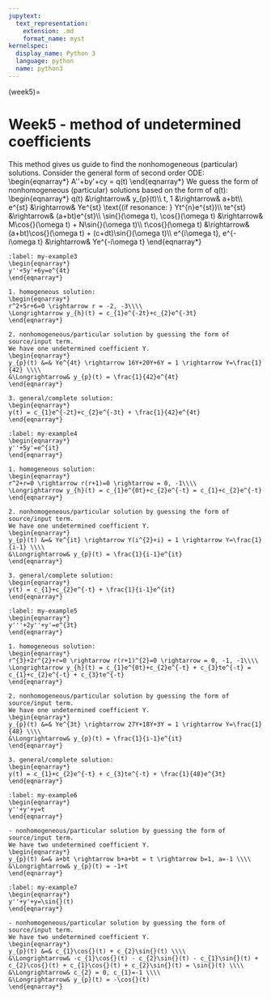 ```yaml
---
jupytext:
  text_representation:
    extension: .md
    format_name: myst
kernelspec:
  display_name: Python 3
  language: python
  name: python3
---
```


(week5)=

# Week5 - method of undetermined coefficients
This method gives us guide to find the nonhomogeneous (particular) solutions.
Consider the general form of second order ODE:
\begin{eqnarray*}
A''+by'+cy = q(t)
\end{eqnarray*}
We guess the form of nonhomogeneous (particular) solutions based on the form of q(t):
\begin{eqnarray*}
q(t) &\rightarrow& y_{p}(t)\\\\
t, 1 &\rightarrow& a+bt\\\\
e^{st} &\rightarrow& Ye^{st} \text{(if resonance: } Yt^{n}e^{st})\\\\
te^{st} &\rightarrow& (a+bt)e^{st}\\\\
\sin{}(\omega t), \cos{}(\omega t) &\rightarrow& M\cos{}(\omega t) + N\sin{}(\omega t)\\\\
t\cos{}(\omega t) &\rightarrow& (a+bt)\cos{}(\omega t) + (c+dt)\sin{}(\omega t)\\\\
e^{i\omega t}, e^{-i\omega t} &\rightarrow& Ye^{-i\omega t}
\end{eqnarray*}


````{prf:example}
:label: my-example3
\begin{eqnarray*}
y''+5y'+6y=e^{4t}
\end{eqnarray*}

1. homogeneous solution:
\begin{eqnarray*}
r^2+5r+6=0 \rightarrow r = -2, -3\\\\
\Longrightarrow y_{h}(t) = c_{1}e^{-2t}+c_{2}e^{-3t}
\end{eqnarray*}

2. nonhomogeneous/particular solution by guessing the form of source/input term.
We have one undetermined coefficient Y.
\begin{eqnarray*}
y_{p}(t) &=& Ye^{4t} \rightarrow 16Y+20Y+6Y = 1 \rightarrow Y=\frac{1}{42} \\\\
&\Longrightarrow& y_{p}(t) = \frac{1}{42}e^{4t}
\end{eqnarray*}

3. general/complete solution:
\begin{eqnarray*}
y(t) = c_{1}e^{-2t}+c_{2}e^{-3t} + \frac{1}{42}e^{4t}
\end{eqnarray*}

````

````{prf:example}
:label: my-example4
\begin{eqnarray*}
y''+5y'=e^{it}
\end{eqnarray*}

1. homogeneous solution:
\begin{eqnarray*}
r^2+r=0 \rightarrow r(r+1)=0 \rightarrow = 0, -1\\\\
\Longrightarrow y_{h}(t) = c_{1}e^{0t}+c_{2}e^{-t} = c_{1}+c_{2}e^{-t}
\end{eqnarray*}

2. nonhomogeneous/particular solution by guessing the form of source/input term.
We have one undetermined coefficient Y.
\begin{eqnarray*}
y_{p}(t) &=& Ye^{it} \rightarrow Y(i^{2}+i) = 1 \rightarrow Y=\frac{1}{i-1} \\\\
&\Longrightarrow& y_{p}(t) = \frac{1}{i-1}e^{it}
\end{eqnarray*}

3. general/complete solution:
\begin{eqnarray*}
y(t) = c_{1}+c_{2}e^{-t} + \frac{1}{i-1}e^{it}
\end{eqnarray*}

````

````{prf:example}
:label: my-example5
\begin{eqnarray*}
y'''+2y''+y'=e^{3t}
\end{eqnarray*}

1. homogeneous solution:      
\begin{eqnarray*}
r^{3}+2r^{2}+r=0 \rightarrow r(r+1)^{2}=0 \rightarrow = 0, -1, -1\\\\
\Longrightarrow y_{h}(t) = c_{1}e^{0t}+c_{2}e^{-t} + c_{3}te^{-t} = c_{1}+c_{2}e^{-t} + c_{3}te^{-t}
\end{eqnarray*}

2. nonhomogeneous/particular solution by guessing the form of source/input term.
We have one undetermined coefficient Y.
\begin{eqnarray*}
y_{p}(t) &=& Ye^{3t} \rightarrow 27Y+18Y+3Y = 1 \rightarrow Y=\frac{1}{48} \\\\
&\Longrightarrow& y_{p}(t) = \frac{1}{i-1}e^{it}
\end{eqnarray*}

3. general/complete solution:
\begin{eqnarray*}
y(t) = c_{1}+c_{2}e^{-t} + c_{3}te^{-t} + \frac{1}{48}e^{3t}
\end{eqnarray*}

````

````{prf:example}
:label: my-example6
\begin{eqnarray*}
y''+y'+y=t
\end{eqnarray*}

- nonhomogeneous/particular solution by guessing the form of source/input term.
We have two undetermined coefficient Y.
\begin{eqnarray*}
y_{p}(t) &=& a+bt \rightarrow b+a+bt = t \rightarrow b=1, a=-1 \\\\
&\Longrightarrow& y_{p}(t) = -1+t
\end{eqnarray*}

````

````{prf:example}
:label: my-example7
\begin{eqnarray*}
y''+y'+y=\sin{}(t)
\end{eqnarray*}

- nonhomogeneous/particular solution by guessing the form of source/input term.
We have two undetermined coefficient Y.
\begin{eqnarray*}
y_{p}(t) &=& c_{1}\cos{}(t) + c_{2}\sin{}(t) \\\\
&\Longrightarrow& -c_{1}\cos{}(t) - c_{2}\sin{}(t) - c_{1}\sin{}(t) + c_{2}\cos{}(t) + c_{1}\cos{}(t) + c_{2}\sin{}(t) = \sin{}(t) \\\\
&\Longrightarrow& c_{2} = 0, c_{1}=-1 \\\\
&\Longrightarrow& y_{p}(t) = -\cos{}(t)
\end{eqnarray*}

````



